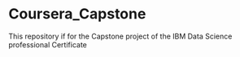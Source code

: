 # Coursera_Capstone
This repository if for the Capstone project of the IBM Data Science professional Certificate
